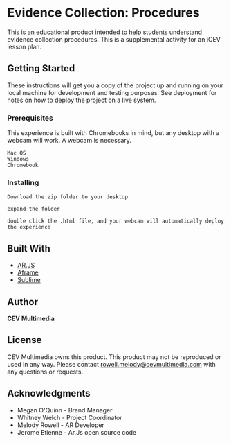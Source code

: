 # Evidence Collection: Procedures

This is an educational product intended to help students understand evidence collection procedures. This is a supplemental activity for an iCEV lesson plan.

## Getting Started

These instructions will get you a copy of the project up and running on your local machine for development and testing purposes. See deployment for notes on how to deploy the project on a live system.

### Prerequisites

This experience is built with Chromebooks in mind, but any desktop with a webcam will work. A webcam is necessary.

```
Mac OS
Windows
Chromebook
```

### Installing

```
Download the zip folder to your desktop
```
```
expand the folder
```
```
double click the .html file, and your webcam will automatically deploy the experience
```

## Built With

* [AR.JS](https://jeromeetienne.github.io/AR.js/aframe/build/aframe-ar.js) 
* [Aframe](https://aframe.io/releases/0.6.0/aframe.min.js) 
* [Sublime](https://www.sublimetext.com/3)

## Author

**CEV Multimedia**

## License

CEV Multimedia owns this product. This product may not be reproduced or used in any way. Please contact rowell.melody@cevmultimedia.com with any questions or requests.

## Acknowledgments

* Megan O'Quinn - Brand Manager
* Whitney Welch - Project Coordinator
* Melody Rowell - AR Developer
* Jerome Etienne - Ar.Js open source code

